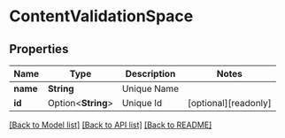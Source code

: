 # ContentValidationSpace

## Properties

Name | Type | Description | Notes
------------ | ------------- | ------------- | -------------
**name** | **String** | Unique Name | 
**id** | Option<**String**> | Unique Id | [optional][readonly]

[[Back to Model list]](../README.md#documentation-for-models) [[Back to API list]](../README.md#documentation-for-api-endpoints) [[Back to README]](../README.md)


